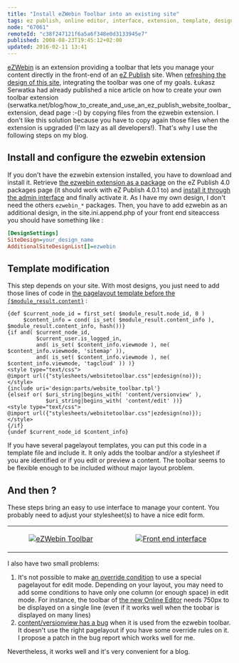 ```yaml
---
title: "Install eZWebin Toolbar into an existing site"
tags: ez publish, online editor, interface, extension, template, design
node: "67061"
remoteId: "c38f247121f6a5a6f348e0d3133945e7"
published: 2008-08-23T19:45:12+02:00
updated: 2016-02-11 13:41
---
```


[eZWebin](http://ez.no/doc/extensions/website_interface) is an extension
providing a toolbar that lets you manage your content directly in the front-end
of an [eZ Publish](/tag/ez-publish) site. When [refreshing the design of this
site](/post/pwet-2-0), integrating the toolbar was one of my goals. Łukasz
Serwatka had already published a nice article on how to
create your own toolbar
extension (serwatka.net/blog/how_to_create_and_use_an_ez_publish_website_toolbar_extension, dead page :-()
by copying files from the ezwebin extension. I don't like this solution because
you have to copy again those files when the extension is upgraded (I'm lazy as
all developers!). That's why I use the following steps on my blog.

## Install and configure the ezwebin extension


If you don't have the ezwebin extension installed, you have to download and
install it. Retrieve [the ezwebin extension as a
package](http://packages.ez.no/ezpublish/4.0/4.0.0/ezwebin_extension.ezpkg) on
the eZ Publish 4.0 packages
page
(it should work with eZ Publish 4.0.1 to) and [install it through the admin
interface](http://ez.no/doc/ez_publish/technical_manual/4_0/features/packages/installing_packages)
and finally activate it. As I have my own design, I don't need the others
`ezwebin_*` packages. Then, you have to add ezwebin as an additional design, in
the site.ini.append.php of your front end siteaccess you should have something
like :

``` ini
[DesignSettings]
SiteDesign=your_design_name
AdditionalSiteDesignList[]=ezwebin

```


## Template modification


This step depends on your site. With most designs, you just need to add those lines of code in [the pagelayout template before the <code>{$module_result.content}</code>](http://ez.no/doc/ez_publish/technical_manual/4_0/templates/the_pagelayout#eztoc86799_4_1) :

``` smarty
{def $current_node_id = first_set( $module_result.node_id, 0 )
     $content_info = cond( is_set( $module_result.content_info ), $module_result.content_info, hash())}
{if and( $current_node_id,
         $current_user.is_logged_in,
         and( is_set( $content_info.viewmode ), ne( $content_info.viewmode, 'sitemap' )),
         and( is_set( $content_info.viewmode ), ne( $content_info.viewmode, 'tagcloud' )) )}
<style type="text/css">
@import url({"stylesheets/websitetoolbar.css"|ezdesign(no)});
</style>
{include uri='design:parts/website_toolbar.tpl'}
{elseif or( $uri_string|begins_with( 'content/versionview' ),
            $uri_string|begins_with( 'content/edit' ))}
<style type="text/css">
@import url({"stylesheets/websitetoolbar.css"|ezdesign(no)});
</style>
{/if}
{undef $current_node_id $content_info}
```


If you have several pagelayout templates, you can put this code in a template
file and include it. It only adds the toolbar and/or a stylesheet if you are
identified or if you edit or preview a content. The toolbar seems to be flexible
enough to be included without major layout problem.


## And then ?

These steps bring an easy to use interface to manage your content. You probably
need to adjust your stylesheet(s) to have a nice edit form.

<table class="table-centre"><tr><td><figure class="object-center"><a href="/images/ezwebin-toolbar.png"><img src="/images/330x/ezwebin-toolbar.png" alt="eZWebin Toolbar">
</a></figure></td>
<td><figure class="object-center"><a href="/images/front-end-interface.png"><img src="/images/330x/front-end-interface.png" alt="Front end interface">
</a></figure></td>
</tr>
</table>

I also have two small problems:

1. It's not possible to make [an override
condition](http://ez.no/doc/ez_publish/technical_manual/4_0/reference/template_override_conditions)
to use a special pagelayout for edit mode. Depending on your layout, you may
need to add some conditions to have only one column (or enough space) in edit
mode. For instance, the toolbar of [the new Online
Editor](/post/the-new-online-editor-for-ez-publish-beta) needs 750px to be
displayed on a single line (even if it works well when the toobar is displayed
on many lines)
1. [content/versionview has a bug](http://issues.ez.no/13529) when
it is used from the ezwebin toolbar. It doesn't use the right pagelayout if you
have some override rules on it. I propose a patch in the bug report which works
well for me.


Nevertheless, it works well and it's very convenient for a blog.
